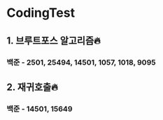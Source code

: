# CodingTest
## 1. 브루트포스 알고리즘🔥
### 백준 - 2501, 25494, 14501, 1057, 1018, 9095
## 2. 재귀호출🔥
### 백준 - 14501, 15649
